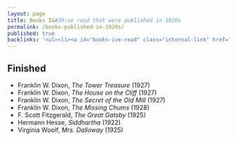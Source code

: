 ```yaml
---
layout: page
title: Books I&#39;ve read that were published in 1920s
permalink: /books-published-in-1920s/
published: true
backlinks: '<ul><li><a id="books-ive-read" class="internal-link" href="/books-ive-read/">Books I&#39;ve read</a></li></ul>'
---
```




## Finished 
* Franklin W. Dixon, _The Tower Treasure_ (1927) 
* Franklin W. Dixon, _The House on the Cliff_ (1927) 
* Franklin W. Dixon, _The Secret of the Old Mill_ (1927) 
* Franklin W. Dixon, _The Missing Chums_ (1928) 
* F. Scott Fitzgerald, _The Great Gatsby_ (1925) 
* Hermann Hesse, _Siddhartha_ (1922) 
* Virginia Woolf, _Mrs. Dalloway_ (1925) 
